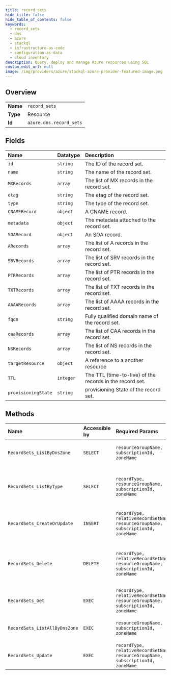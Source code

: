 ```yaml
---
title: record_sets
hide_title: false
hide_table_of_contents: false
keywords:
  - record_sets
  - dns
  - azure    
  - stackql
  - infrastructure-as-code
  - configuration-as-data
  - cloud inventory
description: Query, deploy and manage Azure resources using SQL
custom_edit_url: null
image: /img/providers/azure/stackql-azure-provider-featured-image.png
---
```

  
    

## Overview
<table><tbody>
<tr><td><b>Name</b></td><td><code>record_sets</code></td></tr>
<tr><td><b>Type</b></td><td>Resource</td></tr>
<tr><td><b>Id</b></td><td><code>azure.dns.record_sets</code></td></tr>
</tbody></table>

## Fields
| Name | Datatype | Description |
|:-----|:---------|:------------|
| `id` | `string` | The ID of the record set. |
| `name` | `string` | The name of the record set. |
| `MXRecords` | `array` | The list of MX records in the record set. |
| `etag` | `string` | The etag of the record set. |
| `type` | `string` | The type of the record set. |
| `CNAMERecord` | `object` | A CNAME record. |
| `metadata` | `object` | The metadata attached to the record set. |
| `SOARecord` | `object` | An SOA record. |
| `ARecords` | `array` | The list of A records in the record set. |
| `SRVRecords` | `array` | The list of SRV records in the record set. |
| `PTRRecords` | `array` | The list of PTR records in the record set. |
| `TXTRecords` | `array` | The list of TXT records in the record set. |
| `AAAARecords` | `array` | The list of AAAA records in the record set. |
| `fqdn` | `string` | Fully qualified domain name of the record set. |
| `caaRecords` | `array` | The list of CAA records in the record set. |
| `NSRecords` | `array` | The list of NS records in the record set. |
| `targetResource` | `object` | A reference to a another resource |
| `TTL` | `integer` | The TTL (time-to-live) of the records in the record set. |
| `provisioningState` | `string` | provisioning State of the record set. |
## Methods
| Name | Accessible by | Required Params | Description |
|:-----|:--------------|:----------------|:------------|
| `RecordSets_ListByDnsZone` | `SELECT` | `resourceGroupName, subscriptionId, zoneName` | Lists all record sets in a DNS zone. |
| `RecordSets_ListByType` | `SELECT` | `recordType, resourceGroupName, subscriptionId, zoneName` | Lists the record sets of a specified type in a DNS zone. |
| `RecordSets_CreateOrUpdate` | `INSERT` | `recordType, relativeRecordSetName, resourceGroupName, subscriptionId, zoneName` | Creates or updates a record set within a DNS zone. |
| `RecordSets_Delete` | `DELETE` | `recordType, relativeRecordSetName, resourceGroupName, subscriptionId, zoneName` | Deletes a record set from a DNS zone. This operation cannot be undone. |
| `RecordSets_Get` | `EXEC` | `recordType, relativeRecordSetName, resourceGroupName, subscriptionId, zoneName` | Gets a record set. |
| `RecordSets_ListAllByDnsZone` | `EXEC` | `resourceGroupName, subscriptionId, zoneName` | Lists all record sets in a DNS zone. |
| `RecordSets_Update` | `EXEC` | `recordType, relativeRecordSetName, resourceGroupName, subscriptionId, zoneName` | Updates a record set within a DNS zone. |
